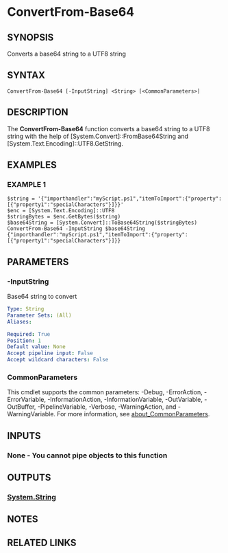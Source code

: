 # ConvertFrom-Base64

## SYNOPSIS
Converts a base64 string to a UTF8 string

## SYNTAX

```
ConvertFrom-Base64 [-InputString] <String> [<CommonParameters>]
```

## DESCRIPTION
The **ConvertFrom-Base64** function converts a base64 string to a UTF8 string with the help of \[System.Convert\]::FromBase64String and \[System.Text.Encoding\]::UTF8.GetString.

## EXAMPLES

### EXAMPLE 1
```
$string = '{"importhandler":"myScript.ps1","itemToImport":{"property":[{"property1":"specialCharacters"}]}}'
$enc = [System.Text.Encoding]::UTF8
$stringBytes = $enc.GetBytes($string)
$base64String = [System.Convert]::ToBase64String($stringBytes)
ConvertFrom-Base64 -InputString $base64String
{"importhandler":"myScript.ps1","itemToImport":{"property":[{"property1":"specialCharacters"}]}}
```

## PARAMETERS

### -InputString
Base64 string to convert

```yaml
Type: String
Parameter Sets: (All)
Aliases:

Required: True
Position: 1
Default value: None
Accept pipeline input: False
Accept wildcard characters: False
```

### CommonParameters
This cmdlet supports the common parameters: -Debug, -ErrorAction, -ErrorVariable, -InformationAction, -InformationVariable, -OutVariable, -OutBuffer, -PipelineVariable, -Verbose, -WarningAction, and -WarningVariable. For more information, see [about_CommonParameters](http://go.microsoft.com/fwlink/?LinkID=113216).

## INPUTS

### None - You cannot pipe objects to this function
## OUTPUTS

### [System.String](https://learn.microsoft.com/en-us/dotnet/api/system.string)
## NOTES

## RELATED LINKS
